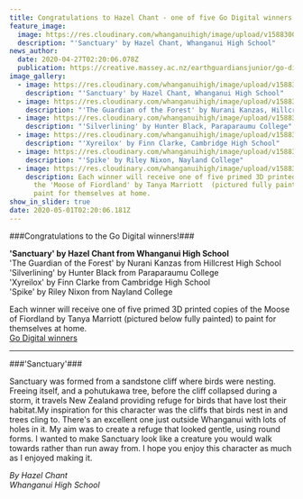 ```yaml
---
title: Congratulations to Hazel Chant - one of five Go Digital winners!
feature_image:
  image: https://res.cloudinary.com/whanganuihigh/image/upload/v1588300213/News/Hazel_chant._sanctuarysq.jpg
  description: "'Sanctuary' by Hazel Chant, Whanganui High School"
news_author:
  date: 2020-04-27T02:20:06.078Z
  publication: https://creative.massey.ac.nz/earthguardiansjunior/go-digital-winners/
image_gallery:
  - image: https://res.cloudinary.com/whanganuihigh/image/upload/v1588300213/News/Hazel_chant._sanctuarysq.jpg
    description: "'Sanctuary' by Hazel Chant, Whanganui High School"
  - image: https://res.cloudinary.com/whanganuihigh/image/upload/v1588300251/News/The_Guardian_of_the_Forest_by_Nurani_Kanzas.jpg
    description: "'The Guardian of the Forest' by Nurani Kanzas, Hillcrest High School"
  - image: https://res.cloudinary.com/whanganuihigh/image/upload/v1588300283/News/Silverlining_by_Hunter_Black.png
    description: "'Silverlining' by Hunter Black, Paraparaumu College"
  - image: https://res.cloudinary.com/whanganuihigh/image/upload/v1588300338/News/Xyreilox_by_Finn_Clarke.png
    description: "'Xyreilox' by Finn Clarke, Cambridge High School"
  - image: https://res.cloudinary.com/whanganuihigh/image/upload/v1588300312/News/Spike_by_Riley_Nixon.png
    description: "'Spike' by Riley Nixon, Nayland College"
  - image: https://res.cloudinary.com/whanganuihigh/image/upload/v1588300360/News/Moose_of_Fiordland_Tanya_Marriott.jpg
    description: Each winner will receive one of five primed 3D printed copies of
      the 'Moose of Fiordland' by Tanya Marriott  (pictured fully painted) to
      paint for themselves at home.
show_in_slider: true
date: 2020-05-01T02:20:06.181Z
---
```

###Congratulations to the Go Digital winners!###

**'Sanctuary' by Hazel Chant  from Whanganui High School**  
'The Guardian of the Forest' by Nurani Kanzas  from Hillcrest High School  
'Silverlining' by Hunter Black from Paraparaumu College  
'Xyreilox' by Finn Clarke  from Cambridge High School  
'Spike' by Riley Nixon from Nayland College

Each winner will receive one of five primed 3D printed copies of the Moose of Fiordland by Tanya Marriott (pictured below fully painted) to paint for themselves at home.  
[Go Digital winners](https://creative.massey.ac.nz/earthguardiansjunior/go-digital-winners/?fbclid=IwAR2TqypyOcApNFTTJzaKluclMYOhn19X6z0VYmtNC3RzA8Xt-VUb45j_exE)

- - -

###'Sanctuary'###

Sanctuary was formed from a sandstone cliff where birds were nesting. Freeing itself, and a pohutukawa tree, before the cliff collapsed during a storm, it travels New Zealand providing refuge for birds that have lost their habitat.My inspiration for this character was the cliffs that birds nest in and trees cling to. There's an excellent one just outside Whanganui with lots of holes in it. My aim was to create a refuge that looked gentle, using round forms. I wanted to make Sanctuary look like a creature you would walk towards rather than run away from. I hope you enjoy this character as much as I enjoyed making it.

*By Hazel Chant  
Whanganui High School*